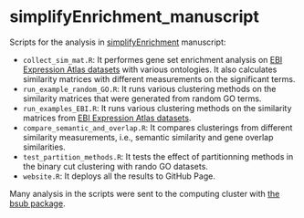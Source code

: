 # simplifyEnrichment_manuscript

Scripts for the analysis in [simplifyEnrichment](https://github.com/jokergoo/simplifyEnrichment) manuscript:

- `collect_sim_mat.R`: It performes gene set enrichment analysis on [EBI Expression Atlas datasets](https://www.ebi.ac.uk/gxa/download) with various ontologies. It also calculates similarity matrices with different measurements on the significant terms.
- `run_example_random_GO.R`: It runs various clustering methods on the similarity matrices that were generated from random GO terms.
- `run_examples_EBI.R`: It runs various clustering methods on the similarity matrices from [EBI Expression Atlas datasets](https://www.ebi.ac.uk/gxa/download).
- `compare_semantic_and_overlap.R`: It compares clusterings from different similarity measurements, i.e., semantic similarity and gene overlap similarities.
- `test_partition_methods.R`: It tests the effect of partitionning methods in the binary cut clustering with rando GO datasets.
- `website.R`: It deploys all the results to GitHub Page.


Many analysis in the scripts were sent to the computing cluster with [the bsub package](https://github.com/jokergoo/bsub).
